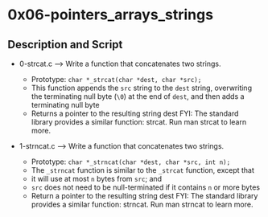 # 0x06-pointers_arrays_strings

## Description and Script

* 0-strcat.c --> Write a function that concatenates two strings.
   * Prototype: ``char *_strcat(char *dest, char *src);``
   * This function appends the ``src`` string to the ``dest`` string, overwriting the terminating null byte (``\0``) at the end of ``dest``, and then adds a terminating null byte
   * Returns a pointer to the resulting string dest
FYI: The standard library provides a similar function: strcat. Run man strcat to learn more.

* 1-strncat.c --> Write a function that concatenates two strings.
   * Prototype: ``char *_strncat(char *dest, char *src, int n);``
   * The ``_strncat`` function is similar to the ``_strcat`` function, except that
    * it will use at most ``n`` bytes from ``src``; and
    * ``src`` does not need to be null-terminated if it contains ``n`` or more bytes
   * Return a pointer to the resulting string dest
    FYI: The standard library provides a similar function: strncat. Run man strncat to learn more.
